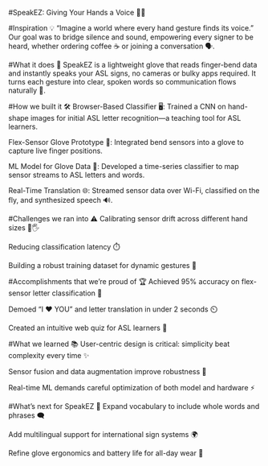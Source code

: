 #SpeakEZ: Giving Your Hands a Voice 🎤🤟

#Inspiration 💡
“Imagine a world where every hand gesture finds its voice.”
Our goal was to bridge silence and sound, empowering every signer to be heard, whether ordering coffee ☕ or joining a conversation 🗣️.

#What it does 🚀
SpeakEZ is a lightweight glove that reads finger-bend data and instantly speaks your ASL signs, no cameras or bulky apps required. It turns each gesture into clear, spoken words so communication flows naturally 🌊.

#How we built it 🛠️
Browser-Based Classifier 🖥️: Trained a CNN on hand-shape images for initial ASL letter recognition—a teaching tool for ASL learners.

Flex-Sensor Glove Prototype 🤖: Integrated bend sensors into a glove to capture live finger positions.

ML Model for Glove Data 🧠: Developed a time-series classifier to map sensor streams to ASL letters and words.

Real-Time Translation 🌐: Streamed sensor data over Wi-Fi, classified on the fly, and synthesized speech 🔊.

#Challenges we ran into ⚠️
Calibrating sensor drift across different hand sizes 🤏🖐️

Reducing classification latency ⏱️

Building a robust training dataset for dynamic gestures 🔄

#Accomplishments that we’re proud of 🏆
Achieved 95% accuracy on flex-sensor letter classification 🎯

Demoed “I ❤️ YOU” and letter translation in under 2 seconds ⏲️

Created an intuitive web quiz for ASL learners 📝

#What we learned 📚
User-centric design is critical: simplicity beat complexity every time ✨

Sensor fusion and data augmentation improve robustness 🔧

Real-time ML demands careful optimization of both model and hardware ⚡

#What’s next for SpeakEZ 🔭
Expand vocabulary to include whole words and phrases 🗨️

Add multilingual support for international sign systems 🌍

Refine glove ergonomics and battery life for all-day wear 🔋
